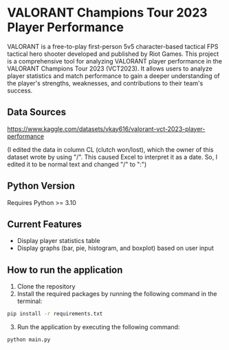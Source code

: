 # VALORANT Champions Tour 2023 Player Performance
VALORANT is a free-to-play first-person 5v5 character-based tactical FPS tactical hero shooter developed and published by Riot Games. This project is a comprehensive tool for analyzing VALORANT player performance in the VALORANT Champions Tour 2023 (VCT2023). It allows users to analyze player statistics and match performance to gain a deeper understanding of the player's strengths, weaknesses, and contributions to their team's success.

## Data Sources
https://www.kaggle.com/datasets/vkay616/valorant-vct-2023-player-performance

(I edited the data in column CL (clutch won/lost), which the owner of this dataset wrote by using "/". This caused Excel to interpret it as a date. So, I edited it to be normal text and changed "/" to ":")

## Python Version
Requires Python >= 3.10

## Current Features
- Display player statistics table
- Display graphs (bar, pie, histogram, and boxplot) based on user input

## How to run the application
1. Clone the repository
2. Install the required packages by running the following command in the terminal:
```bash
pip install -r requirements.txt
```
3. Run the application by executing the following command:
```bash
python main.py
```